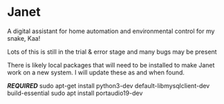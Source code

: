 # Janet

A digital assistant for home automation and environmental control for my snake, Kaa!

Lots of this is still in the trial & error stage and many bugs may be present

There is likely local packages that will need to be installed to make Janet work on a new system. I will update these as and when found.


***REQUIRED***
sudo apt-get install python3-dev default-libmysqlclient-dev build-essential
sudo apt install portaudio19-dev
